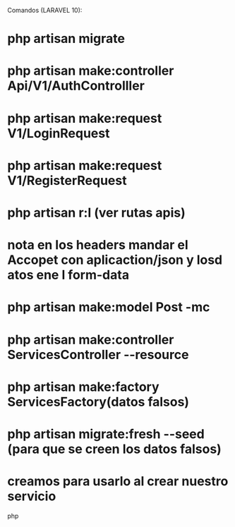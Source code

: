 Comandos (LARAVEL 10):

# php artisan migrate 
# php artisan make:controller Api/V1/AuthControlller
# php artisan make:request V1/LoginRequest
# php artisan make:request V1/RegisterRequest

# php artisan r:l (ver rutas apis)

# nota en los headers mandar el Accopet con aplicaction/json y losd atos ene l form-data


# php artisan make:model Post -mc

# php artisan make:controller ServicesController --resource
# php artisan make:factory ServicesFactory(datos falsos)

#  php artisan migrate:fresh --seed (para que se creen los datos falsos)

# creamos para usarlo al crear nuestro servicio
php
